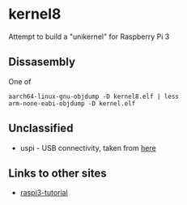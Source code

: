 # kernel8

Attempt to build a "unikernel" for Raspberry Pi 3


## Dissasembly

One of 
```
aarch64-linux-gnu-objdump -D kernel8.elf | less
arm-none-eabi-objdump -D kernel.elf 
```

## Unclassified

* uspi - USB connectivity, taken from [here](https://github.com/rsta2/uspi)


## Links to other sites

* [raspi3-tutorial](https://github.com/bztsrc/raspi3-tutorial)

